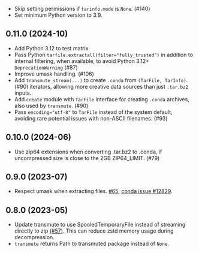 [//]: # (current developments)

* Skip setting permissions if `tarinfo.mode` is `None`. (#140)
* Set minimum Python version to 3.9.

## 0.11.0 (2024-10)

* Add Python 3.12 to test matrix.
* Pass Python `tarfile.extractall(filter="fully_trusted")` in addition to
  internal filtering, when available, to avoid Python 3.12+ `DeprecationWarning`
  (#87)
* Improve umask handling. (#106)
* Add `transmute_stream(...)` to create `.conda` from `(TarFile, TarInfo)`. (#90)
  iterators, allowing more creative data sources than just `.tar.bz2` inputs.
* Add `create` module with `TarFile` interface for creating `.conda`
  archives, also used by `transmute`. (#90)
* Pass `encoding="utf-8"` to `TarFile` instead of the system default, avoiding
  rare potential issues with non-ASCII filenames. (#93)

## 0.10.0 (2024-06)

* Use zip64 extensions when converting .tar.bz2 to .conda, if uncompressed size
  is close to the 2GB ZIP64_LIMIT. (#79)

## 0.9.0 (2023-07)

* Respect umask when extracting files. [#65](https://github.com/conda/conda-package-streaming/pulls/65); [conda issue #12829](https://github.com/conda/conda/issues/12829).

## 0.8.0 (2023-05)

* Update transmute to use SpooledTemporaryFile instead of streaming directly to
  zip [(#57)](https://github.com/conda/conda-package-streaming/issues/57). This
  can reduce zstd memory usage during decompression.
* `transmute` returns Path to transmuted package instead of `None`.
